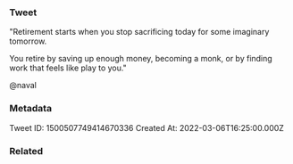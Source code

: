 ### Tweet
"Retirement starts when you stop sacrificing today for some imaginary tomorrow.

You retire by saving up enough money, becoming a monk, or by finding work that feels like play to you."

@naval

### Metadata
Tweet ID: 1500507749414670336
Created At: 2022-03-06T16:25:00.000Z

### Related

